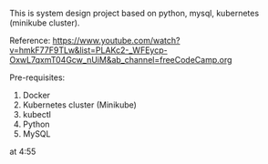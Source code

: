 This is system design project based on python, mysql, kubernetes (minikube cluster). 

Reference: 
https://www.youtube.com/watch?v=hmkF77F9TLw&list=PLAKc2-_WFEycp-OxwL7qxmT04Gcw_nUiM&ab_channel=freeCodeCamp.org

Pre-requisites:
1. Docker
2. Kubernetes cluster (Minikube)
3. kubectl
4. Python
5. MySQL



at 4:55